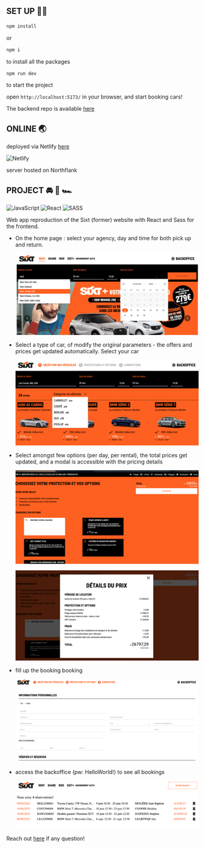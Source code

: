 ## SET UP 👨‍💻

```bash
npm install
```

or

```bash
npm i
```

to install all the packages

```bash
npm run dev
```

to start the project

open `http://localhost:5173/` in your browser, and start booking cars!

The backend repo is available [here](https://github.com/elsa-wanderlust/sixt-backend)

## ONLINE 🌏

deployed via Netlify [here](https://elsa-letallieur-sixt.netlify.app/)

![Netlify](https://img.shields.io/badge/netlify-%23000000.svg?style=for-the-badge&logo=netlify&logoColor=#00C7B7)

server hosted on Northflank

## PROJECT 🚘 🚙 🏎

![JavaScript](https://img.shields.io/badge/javascript-%23323330.svg?style=for-the-badge&logo=javascript&logoColor=%23F7DF1E)
![React](https://img.shields.io/badge/react-%2320232a.svg?style=for-the-badge&logo=react&logoColor=%2361DAFB)
![SASS](https://img.shields.io/badge/SASS-hotpink.svg?style=for-the-badge&logo=SASS&logoColor=white)

Web app reproduction of the Sixt (former) website with React and Sass for the frontend.

- On the home page : select your agency, day and time for both pick up and return.

  ![home page](./src/assets/img/homePage.png)

- Select a type of car, of modify the original parameters - the offers and prices get updated automatically. Select your car

  ![car selection page](./src/assets/img/carSelect.png)

- Select amongst few options (per day, per rental), the total prices get updated, and a modal is accessible with the pricing details

  ![options selection page](./src/assets/img/options.png)

  ![pricing summary modal](./src/assets/img/oneModal.png)

- fill up the booking booking

  ![personal details page](./src/assets/img/bookingDetails.png)

- access the backoffice (pw: HelloWorld!) to see all bookings

  ![back office](./src/assets/img/backoffice.jpg)

Reach out [here](https://github.com/elsa-wanderlust/sixt-front/issues) if any question!
